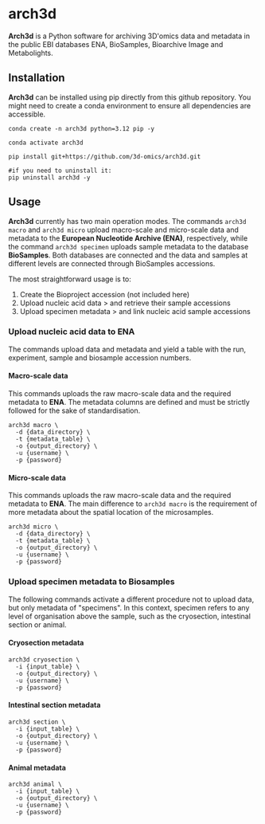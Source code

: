 # arch3d

**Arch3d** is a Python software for archiving 3D'omics data and metadata in the public EBI databases ENA, BioSamples, Bioarchive Image and Metabolights.

## Installation

**Arch3d** can be installed using pip directly from this github repository. You might need to create a conda environment to ensure all dependencies are accessible.

```
conda create -n arch3d python=3.12 pip -y

conda activate arch3d

pip install git+https://github.com/3d-omics/arch3d.git

#if you need to uninstall it:
pip uninstall arch3d -y
```

## Usage

**Arch3d** currently has two main operation modes. The commands `arch3d macro` and `arch3d micro` upload macro-scale and micro-scale data and metadata to the **European Nucleotide Archive (ENA)**, respectively, while the command `arch3d specimen` uploads sample metadata to the database **BioSamples**. Both databases are connected and the data and samples at different levels are connected through BioSamples accessions.

The most straightforward usage is to:

1. Create the Bioproject accession (not included here)
2. Upload nucleic acid data > and retrieve their sample accessions
3. Upload specimen metadata > and link nucleic acid sample accessions

### Upload nucleic acid data to ENA

The commands upload data and metadata and yield a table with the run, experiment, sample and biosample accession numbers.

#### Macro-scale data

This commands uploads the raw macro-scale data and the required metadata to **ENA**. The metadata columns are defined and must be strictly followed for the sake of standardisation.

```
arch3d macro \
  -d {data_directory} \
  -t {metadata_table} \
  -o {output_directory} \
  -u {username} \
  -p {password}
```

#### Micro-scale data

This commands uploads the raw macro-scale data and the required metadata to **ENA**. The main difference to `arch3d macro` is the requirement of more metadata about the spatial location of the microsamples.

```
arch3d micro \
  -d {data_directory} \
  -t {metadata_table} \
  -o {output_directory} \
  -u {username} \
  -p {password}
```

### Upload specimen metadata to Biosamples

The following commands activate a different procedure not to upload data, but only metadata of "specimens". In this context, specimen refers to any level of organisation above the sample, such as the cryosection, intestinal section or animal.

#### Cryosection metadata

```
arch3d cryosection \
  -i {input_table} \
  -o {output_directory} \
  -u {username} \
  -p {password}
```

#### Intestinal section metadata

```
arch3d section \
  -i {input_table} \
  -o {output_directory} \
  -u {username} \
  -p {password}
```

#### Animal metadata

```
arch3d animal \
  -i {input_table} \
  -o {output_directory} \
  -u {username} \
  -p {password}
```
